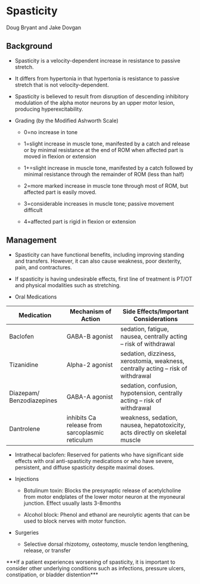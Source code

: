 # Spasticity 

Doug Bryant and Jake Dovgan

## Background

- Spasticity is a velocity-dependent increase in resistance to passive
    stretch.

- It differs from hypertonia in that hypertonia is resistance to
    passive stretch that is not velocity-dependent.

- Spasticity is believed to result from disruption of descending
    inhibitory modulation of the alpha motor neurons by an upper motor
    lesion, producing hyperexcitability.

- Grading (by the Modified Ashworth Scale)

  - 0=no increase in tone

  - 1=slight increase in muscle tone, manifested by a catch and release
      or by minimal resistance at the end of ROM when affected part is
      moved in flexion or extension

  - 1+=slight increase in muscle tone, manifested by a catch followed by
      minimal resistance through the remainder of ROM (less than half)

  - 2=more marked increase in muscle tone through most of ROM, but
      affected part is easily moved.

  - 3=considerable increases in muscle tone; passive movement difficult

  - 4=affected part is rigid in flexion or extension

## Management

- Spasticity can have functional benefits, including improving
    standing and transfers. However, it can also cause weakness, poor
    dexterity, pain, and contractures.

- If spasticity is having undesirable effects, first line of treatment
    is PT/OT and physical modalities such as stretching.

- Oral Medications

| Medication                | Mechanism of Action                             | Side Effects/Important Considerations                                            |
|---------------------------|-------------------------------------------------|----------------------------------------------------------------------------------|
| Baclofen                  | GABA-B agonist                                  | sedation, fatigue, nausea, centrally acting – risk of withdrawal                 |
| Tizanidine                | Alpha-2 agonist                                 | sedation, dizziness, xerostomia, weakness, centrally acting – risk of withdrawal |
| Diazepam/ Benzodiazepines | GABA-A agonist                                  | sedation, confusion, hypotension, centrally acting – risk of withdrawal          |
| Dantrolene                | inhibits Ca release from sarcoplasmic reticulum | weakness, sedation, nausea, hepatotoxicity, acts directly on skeletal muscle     |

- Intrathecal baclofen: Reserved for patients who have significant
    side effects with oral anti-spasticity medications or who have
    severe, persistent, and diffuse spasticity despite maximal doses.

- Injections

  - Botulinum toxin: Blocks the presynaptic release of acetylcholine
      from motor endplates of the lower motor neuron at the myoneural
      junction. Effect usually lasts 3-8months

  - Alcohol block: Phenol and ethanol are neurolytic agents that can be
      used to block nerves with motor function.

- Surgeries


  - Selective dorsal rhizotomy, osteotomy, muscle tendon lengthening,
      release, or transfer

\*\*\*If a patient experiences worsening of spasticity, it is important
to consider other underlying conditions such as infections, pressure
ulcers, constipation, or bladder distention\*\*\*
